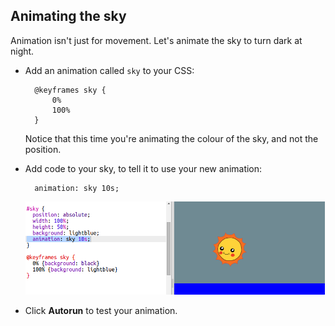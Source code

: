 ## Animating the sky

Animation isn't just for movement. Let's animate the sky to turn dark at night.

+ Add an animation called `sky` to your CSS:
    
        @keyframes sky {
            0%
            100%
        }
        
    
    Notice that this time you're animating the colour of the sky, and not the position.

+ Add code to your sky, to tell it to use your new animation:
    
        animation: sky 10s;
        
    
    ![screenshot](images/sunrise-sky.png)

+ Click **Autorun** to test your animation.